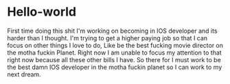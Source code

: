 # Hello-world
First time doing this shit
I'm working on becoming in IOS developer and its harder than I thought. I'm trying to get a higher paying job so that I can focus on other things I love to do, Like be the best fucking movie director on the motha fuckin Planet. Right now I am unable to focus my attention to that right now because all these other bills I have. So there for I must work to be the best damn IOS developer in the motha fuckin planet so I can work to my next dream.
